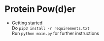 # Protein Pow(d)er

- Getting started<br>
Do `pip3 install -r requirements.txt` <br>
Run `python main.py` for further instructions
